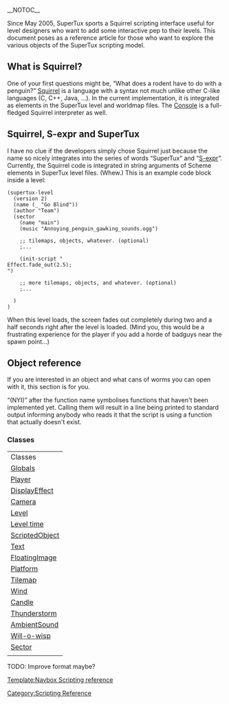 \_\_NOTOC\_\_

Since May 2005, SuperTux sports a Squirrel scripting interface useful for level designers who want to add some interactive pep to their levels. This document poses as a reference article for those who want to explore the various objects of the SuperTux scripting model.

What is Squirrel?
-----------------

One of your first questions might be, “What does a rodent have to do with a penguin?” [Squirrel](http://www.squirrel-lang.org/) is a language with a syntax not much unlike other C-like languages (C, C++, Java, ...). In the current implementation, it is integrated as elements in the SuperTux level and worldmap files. The [Console](Console "wikilink") is a full-fledged Squirrel interpreter as well.

Squirrel, S-expr and SuperTux
-----------------------------

I have no clue if the developers simply chose Squirrel just because the name so nicely integrates into the series of words “SuperTux” and “[S-expr](S-expr "wikilink")”. Currently, the Squirrel code is integrated in string arguments of Scheme elements in SuperTux level files. (Whew.) This is an example code block inside a level:

    (supertux-level
      (version 2)
      (name (_ "Go Blind"))
      (author "Team")
      (sector
        (name "main")
        (music "Annoying_penguin_gawking_sounds.ogg")

        ;; tilemaps, objects, whatever. (optional)
        ;...

        (init-script "
    Effect.fade_out(2.5);
    ")

        ;; more tilemaps, objects, and whatever. (optional)
        ;...

      )
    )

When this level loads, the screen fades out completely during two and a half seconds right after the level is loaded. (Mind you, this would be a frustrating experience for the player if you add a horde of badguys near the spawn point...)

Object reference
----------------

If you are interested in an object and what cans of worms you can open with it, this section is for you.

“(NYI)” after the function name symbolises functions that haven't been implemented yet. Calling them will result in a line being printed to standard output informing anybody who reads it that the script is using a function that actually doesn't exist.

### Classes

|                                                      |
|------------------------------------------------------|
| Classes                                              |
| [Globals](ScriptingGlobals "wikilink")               |
| [Player](ScriptingPlayer "wikilink")                 |
| [DisplayEffect](ScriptingDisplayEffect "wikilink")   |
| [Camera](ScriptingCamera "wikilink")                 |
| [Level](ScriptingLevel "wikilink")                   |
| [Level time](ScriptingLevelTime "wikilink")          |
| [ScriptedObject](ScriptingScriptedObject "wikilink") |
| [Text](ScriptingText "wikilink")                     |
| [FloatingImage](ScriptingFloatingImage "wikilink")   |
| [Platform](ScriptingPlatform "wikilink")             |
| [Tilemap](ScriptingTilemap "wikilink")               |
| [Wind](ScriptingWind "wikilink")                     |
| [Candle](ScriptingCandle "wikilink")                 |
| [Thunderstorm](ScriptingThunderstorm "wikilink")     |
| [AmbientSound](ScriptingAmbientSound "wikilink")     |
| [Will-o-wisp](ScriptingWill-o-wisp "wikilink")       |
| [Sector](ScriptingSector "wikilink")                 |
||

TODO: Improve format maybe?

[Template:Navbox Scripting reference](Template:Navbox_Scripting_reference "wikilink")

[Category:Scripting Reference](Category:Scripting_Reference "wikilink")
